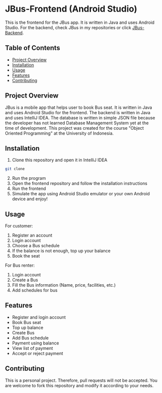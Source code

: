 # JBus-Frontend (Android Studio)

This is the frontend for the JBus app. It is written in Java and uses Android Studio. For the backend, check JBus in my repositories or click [JBus-Backend](https://github.com/NaufalRusyda/JBus).

## Table of Contents

- [Project Overview](#project-overview)
- [Installation](#installation)
- [Usage](#usage)
- [Features](#features)
- [Contributing](#contributing)

## Project Overview

JBus is a mobile app that helps user to book Bus seat. It is written in Java and uses Android Studio for the frontend. The backend is written in Java and uses IntelliJ IDEA. The database is written in simple JSON file because the developer has not learned Database Management System yet at the time of development. This project was created for the course "Object Oriented Programming" at the University of Indonesia.

## Installation

1. Clone this repository and open it in IntelliJ IDEA
```bash
git clone
```
2. Run the program
3. Open the frontend repository and follow the installation instructions
4. Run the frontend
5. Simulate the app using Android Studio emulator or your own Android device and enjoy!

## Usage

For customer:
1. Register an account
2. Login account
3. Choose a Bus schedule
4. If the balance is not enough, top up your balance
5. Book the seat

For Bus renter:
1. Login account
2. Create a Bus
3. Fill the Bus information (Name, price, facilities, etc.)
4. Add schedules for bus

## Features

- Register and login account
- Book Bus seat
- Top up balance
- Create Bus
- Add Bus schedule
- Payment using balance
- View list of payment
- Accept or reject payment

## Contributing

This is a personal project. Therefore, pull requests will not be accepted. You are welcome to fork this repository and modify it according to your needs.
